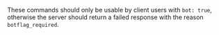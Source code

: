 These commands should only be usable by client users with `bot: true`, otherwise the server should return a failed response with the reason `botflag_required`.
